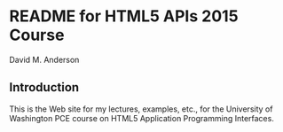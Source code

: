 # README for HTML5 APIs 2015 Course
David M. Anderson

## Introduction

This is the Web site for my lectures, examples, etc., for the University of Washington PCE course on HTML5 Application Programming Interfaces.

